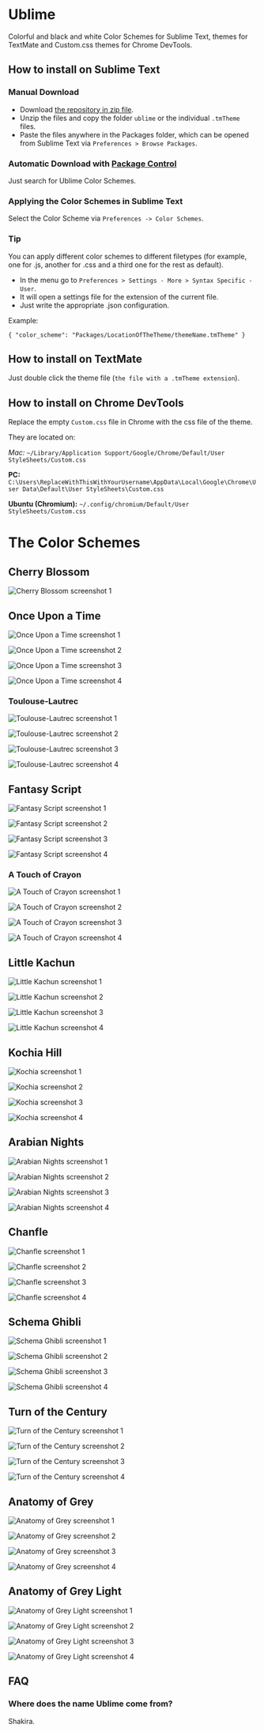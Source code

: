 # Ublime
Colorful and black and white Color Schemes for Sublime Text, themes for TextMate and Custom.css themes for Chrome DevTools.

## How to install on Sublime Text

### Manual Download

- Download [the repository in zip file](https://github.com/imagentleman/ublime/archive/master.zip).
- Unzip the files and copy the folder `ublime` or the individual `.tmTheme` files.
- Paste the files anywhere in the Packages folder, which can be opened from Sublime Text via `Preferences > Browse Packages`.

### Automatic Download with [Package Control](https://github.com/wbond/sublime_package_control)

Just search for Ublime Color Schemes.

### Applying the Color Schemes in Sublime Text
Select the Color Scheme via `Preferences -> Color Schemes`.

### Tip

You can apply different color schemes to different filetypes (for example, one for .js, another for .css and a third one for the rest as default).

- In the menu go to `Preferences > Settings - More > Syntax Specific - User`. 
- It will open a settings file for the extension of the current file.
- Just write the appropriate .json configuration.

Example:

`{ "color_scheme": "Packages/LocationOfTheTheme/themeName.tmTheme" }`

## How to install on TextMate

Just double click the theme file (`the file with a .tmTheme extension`).

## How to install on Chrome DevTools

Replace the empty `Custom.css` file in Chrome with the css file of the theme.

They are located on:

*Mac:* `~/Library/Application Support/Google/Chrome/Default/User StyleSheets/Custom.css`

**PC:** `C:\Users\ReplaceWithThisWithYourUsername\AppData\Local\Google\Chrome\User Data\Default\User StyleSheets\Custom.css`

**Ubuntu (Chromium):** `~/.config/chromium/Default/User StyleSheets/Custom.css`

# The Color Schemes

## Cherry Blossom

![Cherry Blossom screenshot 1](http://imagentleman.github.com/ublime/cherry.png)

## Once Upon a Time

![Once Upon a Time screenshot 1](http://imagentleman.github.com/ublime/once1.png)

![Once Upon a Time screenshot 2](http://imagentleman.github.com/ublime/once2.png)

![Once Upon a Time screenshot 3](http://imagentleman.github.com/ublime/once3.png)

![Once Upon a Time screenshot 4](http://imagentleman.github.com/ublime/once4.png)

### Toulouse-Lautrec

![Toulouse-Lautrec screenshot 1](http://imagentleman.github.com/ublime/toulouse1.png)

![Toulouse-Lautrec screenshot 2](http://imagentleman.github.com/ublime/toulouse2.png)

![Toulouse-Lautrec screenshot 3](http://imagentleman.github.com/ublime/toulouse3.png)

![Toulouse-Lautrec screenshot 4](http://imagentleman.github.com/ublime/toulouse4.png)

## Fantasy Script

![Fantasy Script screenshot 1](http://imagentleman.github.com/ublime/fantasy1.png)

![Fantasy Script screenshot 2](http://imagentleman.github.com/ublime/fantasy2.png)

![Fantasy Script screenshot 3](http://imagentleman.github.com/ublime/fantasy3.png)

![Fantasy Script screenshot 4](http://imagentleman.github.com/ublime/fantasy4.png)

### A Touch of Crayon

![A Touch of Crayon screenshot 1](http://imagentleman.github.com/ublime/crayon1.png)

![A Touch of Crayon screenshot 2](http://imagentleman.github.com/ublime/crayon2.png)

![A Touch of Crayon screenshot 3](http://imagentleman.github.com/ublime/crayon3.png)

![A Touch of Crayon screenshot 4](http://imagentleman.github.com/ublime/crayon4.png)

## Little Kachun

![Little Kachun screenshot 1](http://imagentleman.github.com/ublime/kachun1.png)

![Little Kachun screenshot 2](http://imagentleman.github.com/ublime/kachun2.png)

![Little Kachun screenshot 3](http://imagentleman.github.com/ublime/kachun3.png)

![Little Kachun screenshot 4](http://imagentleman.github.com/ublime/kachun4.png)

## Kochia Hill

![Kochia screenshot 1](http://imagentleman.github.com/ublime/kochia1.png)

![Kochia screenshot 2](http://imagentleman.github.com/ublime/kochia2.png)

![Kochia screenshot 3](http://imagentleman.github.com/ublime/kochia3.png)

![Kochia screenshot 4](http://imagentleman.github.com/ublime/kochia4.png)

## Arabian Nights

![Arabian Nights screenshot 1](http://imagentleman.github.com/ublime/arabian1.png)

![Arabian Nights screenshot 2](http://imagentleman.github.com/ublime/arabian2.png)

![Arabian Nights screenshot 3](http://imagentleman.github.com/ublime/arabian3.png)

![Arabian Nights screenshot 4](http://imagentleman.github.com/ublime/arabian4.png)

## Chanfle

![Chanfle screenshot 1](http://imagentleman.github.com/ublime/chanfle1.png)

![Chanfle screenshot 2](http://imagentleman.github.com/ublime/chanfle2.png)

![Chanfle screenshot 3](http://imagentleman.github.com/ublime/chanfle3.png)

![Chanfle screenshot 4](http://imagentleman.github.com/ublime/chanfle4.png)

## Schema Ghibli

![Schema Ghibli screenshot 1](http://imagentleman.github.com/ublime/ghibli1.png)

![Schema Ghibli screenshot 2](http://imagentleman.github.com/ublime/ghibli2.png)

![Schema Ghibli screenshot 3](http://imagentleman.github.com/ublime/ghibli3.png)

![Schema Ghibli screenshot 4](http://imagentleman.github.com/ublime/ghibli4.png)

## Turn of the Century

![Turn of the Century screenshot 1](http://imagentleman.github.com/ublime/turn1.png)

![Turn of the Century screenshot 2](http://imagentleman.github.com/ublime/turn2.png)

![Turn of the Century screenshot 3](http://imagentleman.github.com/ublime/turn3.png)

![Turn of the Century screenshot 4](http://imagentleman.github.com/ublime/turn4.png)

## Anatomy of Grey

![Anatomy of Grey screenshot 1](http://imagentleman.github.com/ublime/black1.png)

![Anatomy of Grey screenshot 2](http://imagentleman.github.com/ublime/black2.png)

![Anatomy of Grey screenshot 3](http://imagentleman.github.com/ublime/black3.png)

![Anatomy of Grey screenshot 4](http://imagentleman.github.com/ublime/black4.png)

## Anatomy of Grey Light

![Anatomy of Grey Light screenshot 1](http://imagentleman.github.com/ublime/white1.png)

![Anatomy of Grey Light screenshot 2](http://imagentleman.github.com/ublime/white2.png)

![Anatomy of Grey Light screenshot 3](http://imagentleman.github.com/ublime/white3.png)

![Anatomy of Grey Light screenshot 4](http://imagentleman.github.com/ublime/white4.png)

## FAQ

### Where does the name Ublime come from?

Shakira.
